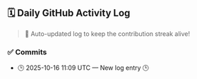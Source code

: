 ## 🗓️ Daily GitHub Activity Log

> 🤖 Auto-updated log to keep the contribution streak alive!

### ✅ Commits

- 🕒 2025-10-16 11:09 UTC — New log entry 🕒

